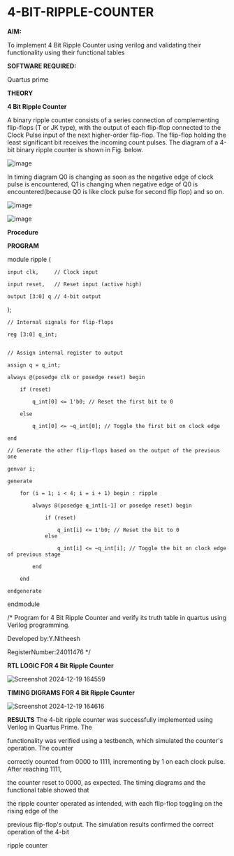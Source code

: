 # 4-BIT-RIPPLE-COUNTER

**AIM:**

To implement  4 Bit Ripple Counter using verilog and validating their functionality using their functional tables

**SOFTWARE REQUIRED:**

Quartus prime

**THEORY**

**4 Bit Ripple Counter**

A binary ripple counter consists of a series connection of complementing flip-flops (T or JK type), with the output of each flip-flop connected to the Clock Pulse input of the next higher-order flip-flop. The flip-flop holding the least significant bit receives the incoming count pulses. The diagram of a 4-bit binary ripple counter is shown in Fig. below.

![image](https://github.com/naavaneetha/4-BIT-RIPPLE-COUNTER/assets/154305477/cb4b74d4-31ab-4359-95d0-d22e67daba13)

In timing diagram Q0 is changing as soon as the negative edge of clock pulse is encountered, Q1 is changing when negative edge of Q0 is encountered(because Q0 is like clock pulse for second flip flop) and so on.

![image](https://github.com/naavaneetha/4-BIT-RIPPLE-COUNTER/assets/154305477/a573a7d6-014e-4e54-93e6-e2ac9530960b)

![image](https://github.com/naavaneetha/4-BIT-RIPPLE-COUNTER/assets/154305477/85e1958a-2fc1-49bb-9a9f-d58ccbf3663c)

**Procedure**



**PROGRAM**

module ripple (

    input clk,     // Clock input
    
    input reset,   // Reset input (active high)
    
    output [3:0] q // 4-bit output

);

    // Internal signals for flip-flops
    
    reg [3:0] q_int;

    
    // Assign internal register to output
    
    assign q = q_int;

    always @(posedge clk or posedge reset) begin
    
        if (reset) 
        
            q_int[0] <= 1'b0; // Reset the first bit to 0
        
        else 
        
            q_int[0] <= ~q_int[0]; // Toggle the first bit on clock edge
    
    end

    // Generate the other flip-flops based on the output of the previous one
    
    genvar i;
    
    generate
    
        for (i = 1; i < 4; i = i + 1) begin : ripple
        
            always @(posedge q_int[i-1] or posedge reset) begin
            
                if (reset) 
                
                    q_int[i] <= 1'b0; // Reset the bit to 0
                else 
                    
                    q_int[i] <= ~q_int[i]; // Toggle the bit on clock edge of previous stage
            
            end
        
        end
    
    endgenerate

endmodule

/* Program for 4 Bit Ripple Counter and verify its truth table in quartus using Verilog programming.

 Developed by:Y.Nitheesh 
 
 RegisterNumber:24011476
*/

**RTL LOGIC FOR 4 Bit Ripple Counter**

![Screenshot 2024-12-19 164559](https://github.com/user-attachments/assets/1f773753-26de-4d33-a396-3041b8861396)

**TIMING DIGRAMS FOR 4 Bit Ripple Counter**

![Screenshot 2024-12-19 164616](https://github.com/user-attachments/assets/07fd1ce9-110a-42c5-b363-7b6d6df333a5)

**RESULTS**
 The 4-bit ripple counter was successfully implemented using Verilog in Quartus Prime. The 
 
 functionality was verified using a testbench, which simulated the counter's operation. The counter
 
 correctly counted from 0000 to 1111, incrementing by 1 on each clock pulse. After reaching 1111,
 
 the counter reset to 0000, as expected. The timing diagrams and the functional table showed that
 
 the ripple counter operated as intended, with each flip-flop toggling on the rising edge of the
 
 previous flip-flop's output. The simulation results confirmed the correct operation of the 4-bit
 
 ripple counter
